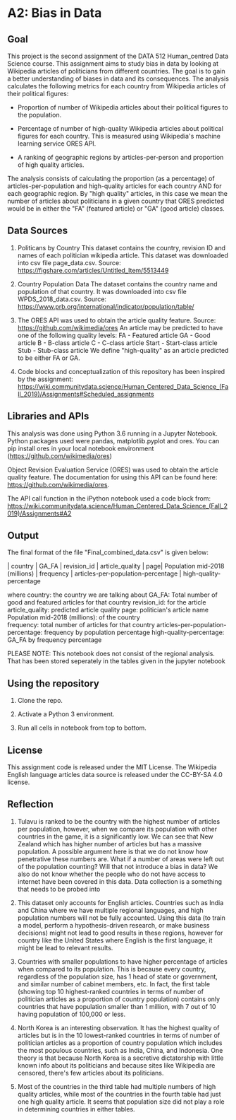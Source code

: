 # A2: Bias in Data
## Goal
This project is the second assignment of the DATA 512 Human_centred Data Science course. This assignment aims to study bias in data by looking at Wikipedia articles of politicians from different countries. The goal is to gain a better understanding of biases in data and its consequences. The analysis calculates the following metrics for each country from Wikipedia articles of their political figures:

- Proportion of number of Wikipedia articles about their political figures to the population.

- Percentage of number of high-quality Wikipedia articles about political figures for each country. This is measured using Wikipedia's machine learning service ORES API.

- A ranking of geographic regions by articles-per-person and proportion of high quality articles.

The analysis consists of calculating the proportion (as a percentage) of articles-per-population and high-quality articles for each country AND for each geographic region. By "high quality" articles, in this case we mean the number of articles about politicians in a given country that ORES predicted would be in either the "FA" (featured article) or "GA" (good article) classes.

## Data Sources

1. Politicans by Country
This dataset contains the country, revision ID and names of each politician wikipedia article. This dataset was downloaded into csv file page_data.csv. Source: https://figshare.com/articles/Untitled_Item/5513449

2. Country Population Data
The dataset contains the country name and population of that country. It was downloaded into csv file WPDS_2018_data.csv. Source: https://www.prb.org/international/indicator/population/table/

3. The ORES API was used to obtain the article quality feature. Source: https://github.com/wikimedia/ores
An article may be predicted to have one of the following quality levels:
FA - Featured article
GA - Good article
B - B-class article
C - C-class article
Start - Start-class article
Stub - Stub-class article
We define "high-quality" as an article predicted to be either FA or GA.

4. Code blocks and conceptualization of this repository has been inspired by the assignment: https://wiki.communitydata.science/Human_Centered_Data_Science_(Fall_2019)/Assignments#Scheduled_assignments

## Libraries and APIs

This analysis was done using Python 3.6 running in a Jupyter Notebook. Python packages used were pandas, matplotlib.pyplot and ores. You can pip install ores in your local notebook environment (https://github.com/wikimedia/ores)

Object Revision Evaluation Service (ORES) was used to obtain the article quality feature. The documentation for using this API can be found here: https://github.com/wikimedia/ores.

The API call function in the iPython notebook used a code block from: https://wiki.communitydata.science/Human_Centered_Data_Science_(Fall_2019)/Assignments#A2

## Output

The final format of the file "Final_combined_data.csv" is given below:

| country       | GA_FA          | revision_id  | article_quality | page| Population mid-2018 (millions) | frequency	| articles-per-population-percentage	| high-quality-percentage

where
country: the country we are talking about
GA_FA: Total number of good and featured articles for that country
revision_id: for the article
article_quality: predicted article quality
page: politician's article name
Population mid-2018 (millions): of the country	
frequency: total number of articles for that country
articles-per-population-percentage: frequency by population percentage
high-quality-percentage: GA_FA by frequency percentage

PLEASE NOTE: This notebook does not consist of the regional analysis. That has been stored seperately in the tables given in the jupyter notebook

## Using the repository
1. Clone the repo.

2. Activate a Python 3 environment.

3. Run all cells in notebook from top to bottom.

## License
This assignment code is released under the MIT License.
The Wikipedia English language articles data source is released under the CC-BY-SA 4.0 license.

## Reflection

 1. Tulavu is ranked to be the country with the highest number of articles per population, however, when we compare its population with other countries in the game, it is a significantly low. We can see that New Zealand which has higher number of articles but has a massive population. A possible argument here is that we do not know how penetrative these numbers are. What if a number of areas were left out of the population counting? Will that not introduce a bias in data? We also do not know whether the people who do not have access to internet have been covered in this data. Data collection is a something that needs to be probed into
 
 2. This dataset only accounts for English articles. Countries such as India and China where we have multiple regional languages, and high population numbers will not be fully accounted. Using this data (to train a model, perform a hypothesis-driven research, or make business decisions) might not lead to good results in these regions, however for country like the United States where English is the first language, it might be lead to relevant results.
 
3. Countries with smaller populations to have higher percentage of articles when compared to its population. This is because every country, regardless of the population size, has 1 head of state or government, and similar number of cabinet members, etc. In fact, the first table (showing top 10 highest-ranked countries in terms of number of politician articles as a proportion of country population) contains only countries that have population smaller than 1 million, with 7 out of 10 having population of 100,000 or less.

4. North Korea is an interesting observation. It has the highest quality of articles but is in the 10 lowest-ranked countries in terms of number of politician articles as a proportion of country population which includes the most populous countries, such as India, China, and Indonesia. One theory is that because North Korea is a secretive dictatorship with little known info about its politicians and because sites like Wikipedia are censored, there's few articles about its politicians. 

5. Most of the countries in the third table had multiple numbers of high quality articles, while most of the countries in the fourth table had just one high quality article. It seems that population size did not play a role in determining countries in either tables.
